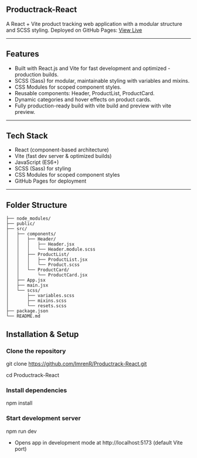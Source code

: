 ## Productrack-React

A React + Vite product tracking web application with a modular structure and SCSS styling.
Deployed on GitHub Pages: [View Live](https://imrenr.github.io/productrak-app/)


---

## Features

- Built with React.js and Vite for fast development and optimized - production builds.
- SCSS (Sass) for modular, maintainable styling with variables and mixins.
- CSS Modules for scoped component styles.
- Reusable components: Header, ProductList, ProductCard.
- Dynamic categories and hover effects on product cards.
- Fully production-ready build with vite build and preview with vite preview.

---

## Tech Stack

- React (component-based architecture)
- Vite (fast dev server & optimized builds)
- JavaScript (ES6+)
- SCSS (Sass) for styling
- CSS Modules for scoped component styles
- GitHub Pages for deployment

---

## Folder Structure

```Productrack-React/
├── node_modules/ 
├── public/ 
├── src/ 
│   ├── components/ 
│   │   ├── Header/
│   │   │   ├── Header.jsx
│   │   │   └── Header.module.scss
│   │   ├── ProductList/
│   │   │   ├── ProductList.jsx
│   │   │   └── Product.scss
│   │   └── ProductCard/
│   │       └── ProductCard.jsx
│   ├── App.jsx
│   ├── main.jsx
│   └── scss/ 
│       ├── variables.scss
│       ├── mixins.scss
│       └── resets.scss
├── package.json 
└── README.md
```


##  Installation & Setup
### Clone the repository

git clone https://github.com/ImrenR/Productrack-React.git

cd Productrack-React

### Install dependencies

npm install

### Start development server

npm run dev

- Opens app in development mode at http://localhost:5173
 (default Vite port)







